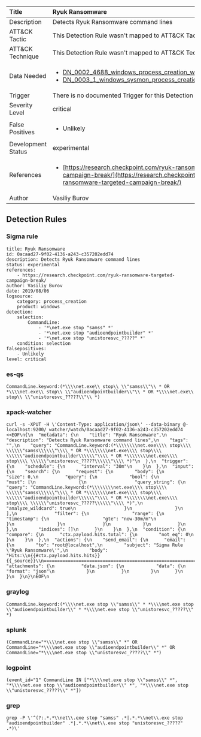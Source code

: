 | Title                | Ryuk Ransomware                                                                                                                                                 |
|:---------------------|:------------------------------------------------------------------------------------------------------------------------------------------------------------|
| Description          | Detects Ryuk Ransomware command lines                                                                                                                                           |
| ATT&amp;CK Tactic    |   This Detection Rule wasn't mapped to ATT&amp;CK Tactic yet  |
| ATT&amp;CK Technique |  This Detection Rule wasn't mapped to ATT&amp;CK Technique yet  |
| Data Needed          | <ul><li>[DN_0002_4688_windows_process_creation_with_commandline](../Data_Needed/DN_0002_4688_windows_process_creation_with_commandline.md)</li><li>[DN_0003_1_windows_sysmon_process_creation](../Data_Needed/DN_0003_1_windows_sysmon_process_creation.md)</li></ul>  |
| Trigger              |  There is no documented Trigger for this Detection Rule yet  |
| Severity Level       | critical |
| False Positives      | <ul><li>Unlikely</li></ul>  |
| Development Status   | experimental |
| References           | <ul><li>[https://research.checkpoint.com/ryuk-ransomware-targeted-campaign-break/](https://research.checkpoint.com/ryuk-ransomware-targeted-campaign-break/)</li></ul>  |
| Author               | Vasiliy Burov |


## Detection Rules

### Sigma rule

```
title: Ryuk Ransomware
id: 0acaad27-9f02-4136-a243-c357202edd74
description: Detects Ryuk Ransomware command lines
status: experimental
references:
    - https://research.checkpoint.com/ryuk-ransomware-targeted-campaign-break/
author: Vasiliy Burov
date: 2019/08/06
logsource:
    category: process_creation
    product: windows
detection:
    selection:
        CommandLine:
            - '*\net.exe stop "samss" *'
            - '*\net.exe stop "audioendpointbuilder" *'
            - '*\net.exe stop "unistoresvc_?????" *'
    condition: selection
falsepositives:
    - Unlikely
level: critical

```





### es-qs
    
```
CommandLine.keyword:(*\\\\net.exe\\ stop\\ \\"samss\\"\\ * OR *\\\\net.exe\\ stop\\ \\"audioendpointbuilder\\"\\ * OR *\\\\net.exe\\ stop\\ \\"unistoresvc_?????\\"\\ *)
```


### xpack-watcher
    
```
curl -s -XPUT -H \'Content-Type: application/json\' --data-binary @- localhost:9200/_watcher/watch/0acaad27-9f02-4136-a243-c357202edd74 <<EOF\n{\n  "metadata": {\n    "title": "Ryuk Ransomware",\n    "description": "Detects Ryuk Ransomware command lines",\n    "tags": "",\n    "query": "CommandLine.keyword:(*\\\\\\\\net.exe\\\\ stop\\\\ \\\\\\"samss\\\\\\"\\\\ * OR *\\\\\\\\net.exe\\\\ stop\\\\ \\\\\\"audioendpointbuilder\\\\\\"\\\\ * OR *\\\\\\\\net.exe\\\\ stop\\\\ \\\\\\"unistoresvc_?????\\\\\\"\\\\ *)"\n  },\n  "trigger": {\n    "schedule": {\n      "interval": "30m"\n    }\n  },\n  "input": {\n    "search": {\n      "request": {\n        "body": {\n          "size": 0,\n          "query": {\n            "bool": {\n              "must": [\n                {\n                  "query_string": {\n                    "query": "CommandLine.keyword:(*\\\\\\\\net.exe\\\\ stop\\\\ \\\\\\"samss\\\\\\"\\\\ * OR *\\\\\\\\net.exe\\\\ stop\\\\ \\\\\\"audioendpointbuilder\\\\\\"\\\\ * OR *\\\\\\\\net.exe\\\\ stop\\\\ \\\\\\"unistoresvc_?????\\\\\\"\\\\ *)",\n                    "analyze_wildcard": true\n                  }\n                }\n              ],\n              "filter": {\n                "range": {\n                  "timestamp": {\n                    "gte": "now-30m/m"\n                  }\n                }\n              }\n            }\n          }\n        },\n        "indices": []\n      }\n    }\n  },\n  "condition": {\n    "compare": {\n      "ctx.payload.hits.total": {\n        "not_eq": 0\n      }\n    }\n  },\n  "actions": {\n    "send_email": {\n      "email": {\n        "to": "root@localhost",\n        "subject": "Sigma Rule \'Ryuk Ransomware\'",\n        "body": "Hits:\\n{{#ctx.payload.hits.hits}}{{_source}}\\n================================================================================\\n{{/ctx.payload.hits.hits}}",\n        "attachments": {\n          "data.json": {\n            "data": {\n              "format": "json"\n            }\n          }\n        }\n      }\n    }\n  }\n}\nEOF\n
```


### graylog
    
```
CommandLine.keyword:(*\\\\net.exe stop \\"samss\\" * *\\\\net.exe stop \\"audioendpointbuilder\\" * *\\\\net.exe stop \\"unistoresvc_?????\\" *)
```


### splunk
    
```
(CommandLine="*\\\\net.exe stop \\"samss\\" *" OR CommandLine="*\\\\net.exe stop \\"audioendpointbuilder\\" *" OR CommandLine="*\\\\net.exe stop \\"unistoresvc_?????\\" *")
```


### logpoint
    
```
(event_id="1" CommandLine IN ["*\\\\net.exe stop \\"samss\\" *", "*\\\\net.exe stop \\"audioendpointbuilder\\" *", "*\\\\net.exe stop \\"unistoresvc_?????\\" *"])
```


### grep
    
```
grep -P \'^(?:.*.*\\net\\.exe stop "samss" .*|.*.*\\net\\.exe stop "audioendpointbuilder" .*|.*.*\\net\\.exe stop "unistoresvc_?????" .*)\'
```




